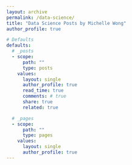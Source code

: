 ```yaml
---
layout: archive
permalink: /data-science/
title: "Data Science Posts by Michelle Wong"
author_profile: true

# Defaults
defaults:
  # _posts
  - scope:
      path: ""
      type: posts
    values:
      layout: single
      author_profile: true
      read_time: true
      comments: # true
      share: true
      related: true

  # _pages
  - scope:
      path: ""
      type: pages
    values:
      layout: single
      author_profile: true
---
```

